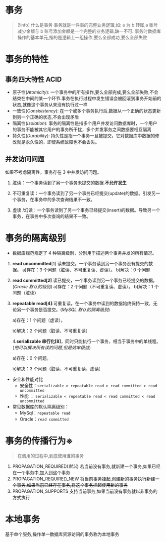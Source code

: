# 事务
> [!info] 什么是事务
> 事务就是一件事的完整业务逻辑,如: a 为 b 转账,a 账号减少金额与 b 账号添加金额是一个完整的业务逻辑,缺一不可.
> 事务时数据库操作的基本单元,指的是逻辑上一组操作,要么全部成功,要么全部失败

# 事务的特性
## 事务四大特性 ACID
- 原子性(*Atomicity*): 一个事务中的所有操作,要么全部完成,要么全部失败,不会结束在中间的某一个环节.事务在执行过程中发生错误会被回滚到事务开始前的状态,就像这个事务从来没有执行过一样
- 一致性(*Consisistency*): 在一个或多个事务执行后,数据从一个正确的状态更新到另一个正确的状态,不会出现矛盾 
- 隔离性(*Isolation*): 事务的隔离性是指多个用户并发访问数据库时，一个用户的事务不能被其它用户的事务所干扰，多个并发事务之间数据要相互隔离
- 持久性(*Durability*): 持久性是指一个事务一旦被提交，它对数据库中数据的修改就是永久性的，即使系统故障也不会丢失。

## 并发访问问题
如果不考虑隔离性，事务存在 3 中并发访问问题。

1. 脏读：一个事务读到了另一个事务未提交的数据.**不允许发生**

2. 不可重复读：一个事务读到了另一个事务已经提交(update)的数据。引发另一个事务，在事务中的多次查询结果不一致。
3. 虚读 /幻读：一个事务读到了另一个事务已经提交(insert)的数据。导致另一个事务，在事务中多次查询的结果不一致。

# 事务的隔离级别
- 数据库规范规定了 4 种隔离级别，分别用于描述两个事务并发的所有情况。

1. **read uncommitted**[1] 读未提交，一个事务读到另一个事务没有提交的数据。
   a)存在：3 个问题（脏读、不可重复读、虚读）。
   b)解决：0 个问题

2. **read committed[2]** 读已提交，一个事务读到另一个事务已经提交的数据。(*Oracle 默认的级别*)
   a)存在：2 个问题（不可重复读、虚读）。
   b)解决：1 个问题（脏读）

3. **repeatable read[4]**:可重复读，在一个事务中读到的数据始终保持一致，无论另一个事务是否提交。(*MySQL 默认的隔离级别*)

   a)存在：1 个问题（虚读）。

   b)解决：2 个问题（脏读、不可重复读）

   4.**serializable 串行化[8]**，同时只能执行一个事务，相当于事务中的单线程。(*他可以解决所有读的问题,但是效率很低*)

    a)存在：0 个问题。

    b)解决：3 个问题（脏读、不可重复读、虚读）

- 安全和性能对比
  - 安全性：`serializable > repeatable read > read committed > read uncommitted`
  - 性能 ： `serializable < repeatable read < read committed < read uncommitted`
- 常见数据库的默认隔离级别：
  - MySql：`repeatable read`
  - Oracle：`read committed`

# 事务的传播行为※
> 在调用的过程中,到底使用谁的事务

1. PROPAGATION_REQUIRED(*默认*) 若当前没有事务,就新建一个事务,如果已经在一个事务中,加入到这个事务
2. PROPAGATION_REQUIRED_NEW 将当前事务挂起,创建新的事务执行~~新建一个事务,如果当前已经存在事务,将这个事务挂起使用新的事务~~
3. PROPAGATION_SUPPORTS 支持当前事务,如果当前没有事务就以非事务的方式执行

# 本地事务
基于单个服务,操作单一数据库资源访问的事务称为本地事务